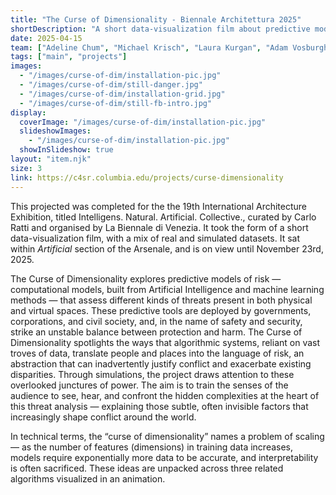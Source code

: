 ```yaml
---
title: "The Curse of Dimensionality - Biennale Architettura 2025"
shortDescription: "A short data-visualization film about predictive models of risk."
date: 2025-04-15
team: ["Adeline Chum", "Michael Krisch", "Laura Kurgan", "Adam Vosburgh", "Jia Zhang"]
tags: ["main", "projects"]
images:
  - "/images/curse-of-dim/installation-pic.jpg"
  - "/images/curse-of-dim/still-danger.jpg"
  - "/images/curse-of-dim/installation-grid.jpg"
  - "/images/curse-of-dim/still-fb-intro.jpg"
display:
  coverImage: "/images/curse-of-dim/installation-pic.jpg"      
  slideshowImages:                               
    - "/images/curse-of-dim/installation-pic.jpg"
  showInSlideshow: true    
layout: "item.njk"
size: 3
link: https://c4sr.columbia.edu/projects/curse-dimensionality
---
```


This projected was completed for the the 19th International Architecture Exhibition, titled Intelligens. Natural. Artificial. Collective., curated by Carlo Ratti and organised by La Biennale di Venezia. It took the form of a short data-visualization film, with a mix of real and simulated datasets. It sat within *Artificial* section of the Arsenale, and is on view until November 23rd, 2025.

The Curse of Dimensionality explores predictive models of risk — computational models, built from Artificial Intelligence and machine learning methods —  that assess different kinds of threats present in both physical and virtual spaces. These predictive tools are deployed by governments, corporations, and civil society, and, in the name of safety and security, strike an unstable balance between protection and harm. The Curse of Dimensionality spotlights the ways that algorithmic systems, reliant on vast troves of data, translate people and places into the language of risk, an abstraction that can inadvertently justify conflict and exacerbate existing disparities. Through simulations, the project draws attention to these overlooked junctures of power. The aim is to train the senses of the audience to see, hear, and confront the hidden complexities at the heart of this threat analysis — explaining those subtle, often invisible factors that increasingly shape conflict around the world.

In technical terms, the “curse of dimensionality” names a problem of scaling — as the number of features (dimensions) in training data increases, models require exponentially more data to be accurate, and interpretability is often sacrificed. These ideas are unpacked across three related algorithms visualized in an animation.


